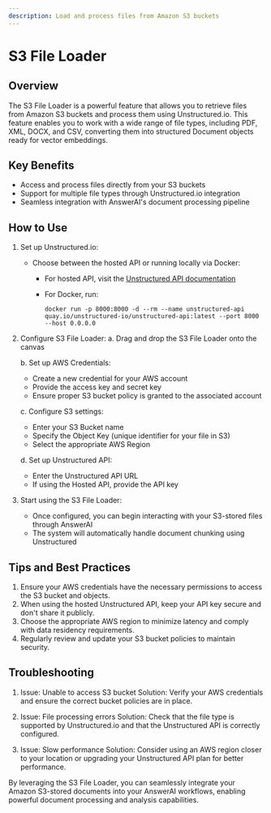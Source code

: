```yaml
---
description: Load and process files from Amazon S3 buckets
---
```


# S3 File Loader

## Overview

The S3 File Loader is a powerful feature that allows you to retrieve files from Amazon S3 buckets and process them using Unstructured.io. This feature enables you to work with a wide range of file types, including PDF, XML, DOCX, and CSV, converting them into structured Document objects ready for vector embeddings.

## Key Benefits

- Access and process files directly from your S3 buckets
- Support for multiple file types through Unstructured.io integration
- Seamless integration with AnswerAI's document processing pipeline

## How to Use

1. Set up Unstructured.io:
   - Choose between the hosted API or running locally via Docker:
     - For hosted API, visit the [Unstructured API documentation](https://unstructured-io.github.io/unstructured/api.html)
     - For Docker, run:

       ```
       docker run -p 8000:8000 -d --rm --name unstructured-api quay.io/unstructured-io/unstructured-api:latest --port 8000 --host 0.0.0.0
       ```

2. Configure S3 File Loader:
   a. Drag and drop the S3 File Loader onto the canvas
   <!-- TODO: Screenshot of S3 File Loader node on canvas -->

   b. Set up AWS Credentials:
      - Create a new credential for your AWS account
      - Provide the access key and secret key
      - Ensure proper S3 bucket policy is granted to the associated account
   <!-- TODO: Screenshot of AWS Credential configuration -->

   c. Configure S3 settings:
      - Enter your S3 Bucket name
      - Specify the Object Key (unique identifier for your file in S3)
      - Select the appropriate AWS Region
   <!-- TODO: Screenshot of S3 configuration settings -->

   d. Set up Unstructured API:
      - Enter the Unstructured API URL
      - If using the Hosted API, provide the API key

3. Start using the S3 File Loader:
   - Once configured, you can begin interacting with your S3-stored files through AnswerAI
   - The system will automatically handle document chunking using Unstructured

## Tips and Best Practices

1. Ensure your AWS credentials have the necessary permissions to access the S3 bucket and objects.
2. When using the hosted Unstructured API, keep your API key secure and don't share it publicly.
3. Choose the appropriate AWS region to minimize latency and comply with data residency requirements.
4. Regularly review and update your S3 bucket policies to maintain security.

## Troubleshooting

1. Issue: Unable to access S3 bucket
   Solution: Verify your AWS credentials and ensure the correct bucket policies are in place.

2. Issue: File processing errors
   Solution: Check that the file type is supported by Unstructured.io and that the Unstructured API is correctly configured.

3. Issue: Slow performance
   Solution: Consider using an AWS region closer to your location or upgrading your Unstructured API plan for better performance.

By leveraging the S3 File Loader, you can seamlessly integrate your Amazon S3-stored documents into your AnswerAI workflows, enabling powerful document processing and analysis capabilities.
